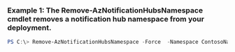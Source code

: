 ### Example 1: The Remove-AzNotificationHubsNamespace cmdlet removes a notification hub namespace from your deployment.
```powershell
PS C:\> Remove-AzNotificationHubsNamespace -Force  -Namespace ContosoNamespace -ResourceGroup ContosoNotificationsGroup
```

